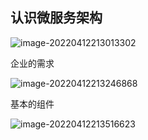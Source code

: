 ## 认识微服务架构

![image-20220412213013302](C:\Users\打倒芭蕉\AppData\Roaming\Typora\typora-user-images\image-20220412213013302.png)

企业的需求

![image-20220412213246868](C:\Users\打倒芭蕉\AppData\Roaming\Typora\typora-user-images\image-20220412213246868.png)

基本的组件

![image-20220412213516623](C:\Users\打倒芭蕉\AppData\Roaming\Typora\typora-user-images\image-20220412213516623.png)